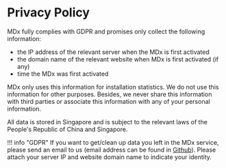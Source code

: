 # Privacy Policy

MDx fully complies with GDPR and promises  only collect the following information:

- the IP address of the relevant server when the MDx is first activated
- the domain name of the relevant website when MDx is first activated (if any)
- time the MDx was first activated

MDx only uses this information for installation statistics. We do not use this information for other purposes. Besides, we never share this information with third parties or associate this information with any of your personal information.

All data is stored in Singapore and is subject to the relevant laws of the People's Republic of China and Singapore.

!!! info "GDPR"
    If you want to get/clean up data you left in the MDx service, please send an email to us (email address can be found in [Github](https://github.com/yrccondor)). Please attach your server IP and website domain name to indicate your identity.
